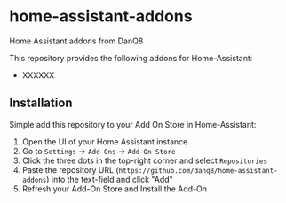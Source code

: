 # home-assistant-addons
Home Assistant addons from DanQ8

This repository provides the following addons for Home-Assistant:

- XXXXXX

## Installation

Simple add this repository to your Add On Store in Home-Assistant:

1. Open the UI of your Home Assistant instance
2. Go to `Settings` -> `Add-Ons` -> `Add-On Store`
3. Click the three dots in the top-right corner and select `Repositories`
4. Paste the repository URL (`https://github.com/danq8/home-assistant-addons`) into the text-field and click "Add"
5. Refresh your Add-On Store and Install the Add-On
